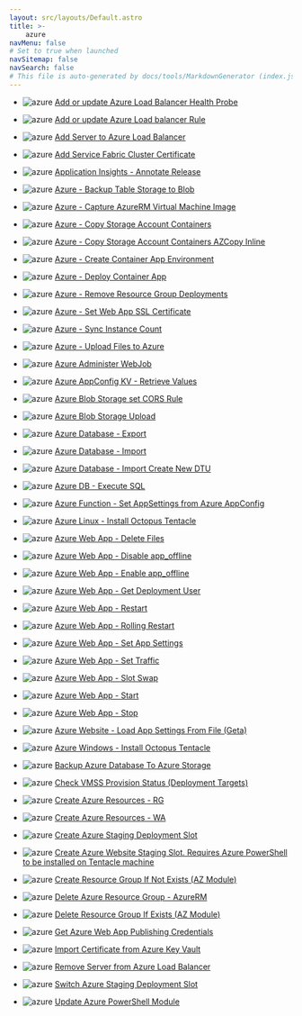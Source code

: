 ```yaml
---
layout: src/layouts/Default.astro
title: >-
    azure
navMenu: false
# Set to true when launched
navSitemap: false
navSearch: false
# This file is auto-generated by docs/tools/MarkdownGenerator (index.js)
---
```


<ul>

<li>

![azure](https://i.octopus.com/library/step-templates/azure.png) [Add or update Azure Load Balancer Health Probe](/integrations/azure/add-or-update-azure-load-balancer-health-probe)

</li>
        
<li>

![azure](https://i.octopus.com/library/step-templates/azure.png) [Add or update Azure Load balancer Rule](/integrations/azure/add-or-update-azure-load-balancer-rule)

</li>
        
<li>

![azure](https://i.octopus.com/library/step-templates/azure.png) [Add Server to Azure Load Balancer](/integrations/azure/add-server-to-azure-load-balancer)

</li>
        
<li>

![azure](https://i.octopus.com/library/step-templates/azure.png) [Add Service Fabric Cluster Certificate](/integrations/azure/add-service-fabric-cluster-certificate)

</li>
        
<li>

![azure](https://i.octopus.com/library/step-templates/azure.png) [Application Insights - Annotate Release](/integrations/azure/application-insights-annotate-release)

</li>
        
<li>

![azure](https://i.octopus.com/library/step-templates/azure.png) [Azure - Backup Table Storage to Blob](/integrations/azure/azure-backup-table-storage-to-blob)

</li>
        
<li>

![azure](https://i.octopus.com/library/step-templates/azure.png) [Azure - Capture AzureRM Virtual Machine Image](/integrations/azure/azure-capture-azurerm-virtual-machine-image)

</li>
        
<li>

![azure](https://i.octopus.com/library/step-templates/azure.png) [Azure - Copy Storage Account Containers](/integrations/azure/azure-copy-storage-account-containers)

</li>
        
<li>

![azure](https://i.octopus.com/library/step-templates/azure.png) [Azure - Copy Storage Account Containers AZCopy Inline](/integrations/azure/azure-copy-storage-account-containers-azcopy-inline)

</li>
        
<li>

![azure](https://i.octopus.com/library/step-templates/azure.png) [Azure - Create Container App Environment](/integrations/azure/azure-create-container-app-environment)

</li>
        
<li>

![azure](https://i.octopus.com/library/step-templates/azure.png) [Azure - Deploy Container App](/integrations/azure/azure-deploy-container-app)

</li>
        
<li>

![azure](https://i.octopus.com/library/step-templates/azure.png) [Azure - Remove Resource Group Deployments](/integrations/azure/azure-remove-resource-group-deployments)

</li>
        
<li>

![azure](https://i.octopus.com/library/step-templates/azure.png) [Azure - Set Web App SSL Certificate](/integrations/azure/azure-set-web-app-ssl-certificate)

</li>
        
<li>

![azure](https://i.octopus.com/library/step-templates/azure.png) [Azure - Sync Instance Count](/integrations/azure/azure-sync-instance-count)

</li>
        
<li>

![azure](https://i.octopus.com/library/step-templates/azure.png) [Azure - Upload Files to Azure](/integrations/azure/azure-upload-files-to-azure)

</li>
        
<li>

![azure](https://i.octopus.com/library/step-templates/azure.png) [Azure Administer WebJob](/integrations/azure/azure-administer-webjob)

</li>
        
<li>

![azure](https://i.octopus.com/library/step-templates/azure.png) [Azure AppConfig KV - Retrieve Values](/integrations/azure/azure-appconfig-kv-retrieve-values)

</li>
        
<li>

![azure](https://i.octopus.com/library/step-templates/azure.png) [Azure Blob Storage set CORS Rule](/integrations/azure/azure-blob-storage-set-cors-rule)

</li>
        
<li>

![azure](https://i.octopus.com/library/step-templates/azure.png) [Azure Blob Storage Upload](/integrations/azure/azure-blob-storage-upload)

</li>
        
<li>

![azure](https://i.octopus.com/library/step-templates/azure.png) [Azure Database - Export](/integrations/azure/azure-database-export)

</li>
        
<li>

![azure](https://i.octopus.com/library/step-templates/azure.png) [Azure Database - Import](/integrations/azure/azure-database-import)

</li>
        
<li>

![azure](https://i.octopus.com/library/step-templates/azure.png) [Azure Database - Import Create New DTU](/integrations/azure/azure-database-import-create-new-dtu)

</li>
        
<li>

![azure](https://i.octopus.com/library/step-templates/azure.png) [Azure DB - Execute SQL ](/integrations/azure/azure-db-execute-sql-)

</li>
        
<li>

![azure](https://i.octopus.com/library/step-templates/azure.png) [Azure Function - Set AppSettings from Azure AppConfig](/integrations/azure/azure-function-set-appsettings-from-azure-appconfig)

</li>
        
<li>

![azure](https://i.octopus.com/library/step-templates/azure.png) [Azure Linux - Install Octopus Tentacle](/integrations/azure/azure-linux-install-octopus-tentacle)

</li>
        
<li>

![azure](https://i.octopus.com/library/step-templates/azure.png) [Azure Web App - Delete Files](/integrations/azure/azure-web-app-delete-files)

</li>
        
<li>

![azure](https://i.octopus.com/library/step-templates/azure.png) [Azure Web App - Disable app_offline](/integrations/azure/azure-web-app-disable-appoffline)

</li>
        
<li>

![azure](https://i.octopus.com/library/step-templates/azure.png) [Azure Web App - Enable app_offline](/integrations/azure/azure-web-app-enable-appoffline)

</li>
        
<li>

![azure](https://i.octopus.com/library/step-templates/azure.png) [Azure Web App - Get Deployment User](/integrations/azure/azure-web-app-get-deployment-user)

</li>
        
<li>

![azure](https://i.octopus.com/library/step-templates/azure.png) [Azure Web App - Restart](/integrations/azure/azure-web-app-restart)

</li>
        
<li>

![azure](https://i.octopus.com/library/step-templates/azure.png) [Azure Web App - Rolling Restart](/integrations/azure/azure-web-app-rolling-restart)

</li>
        
<li>

![azure](https://i.octopus.com/library/step-templates/azure.png) [Azure Web App - Set App Settings](/integrations/azure/azure-web-app-set-app-settings)

</li>
        
<li>

![azure](https://i.octopus.com/library/step-templates/azure.png) [Azure Web App - Set Traffic](/integrations/azure/azure-web-app-set-traffic)

</li>
        
<li>

![azure](https://i.octopus.com/library/step-templates/azure.png) [Azure Web App - Slot Swap](/integrations/azure/azure-web-app-slot-swap)

</li>
        
<li>

![azure](https://i.octopus.com/library/step-templates/azure.png) [Azure Web App - Start](/integrations/azure/azure-web-app-start)

</li>
        
<li>

![azure](https://i.octopus.com/library/step-templates/azure.png) [Azure Web App - Stop](/integrations/azure/azure-web-app-stop)

</li>
        
<li>

![azure](https://i.octopus.com/library/step-templates/azure.png) [Azure Website - Load App Settings From File (Geta)](/integrations/azure/azure-website-load-app-settings-from-file-geta)

</li>
        
<li>

![azure](https://i.octopus.com/library/step-templates/azure.png) [Azure Windows - Install Octopus Tentacle](/integrations/azure/azure-windows-install-octopus-tentacle)

</li>
        
<li>

![azure](https://i.octopus.com/library/step-templates/azure.png) [Backup Azure Database To Azure Storage](/integrations/azure/backup-azure-database-to-azure-storage)

</li>
        
<li>

![azure](https://i.octopus.com/library/step-templates/azure.png) [Check VMSS Provision Status (Deployment Targets)](/integrations/azure/check-vmss-provision-status-deployment-targets)

</li>
        
<li>

![azure](https://i.octopus.com/library/step-templates/azure.png) [Create Azure Resources - RG](/integrations/azure/create-azure-resources-rg)

</li>
        
<li>

![azure](https://i.octopus.com/library/step-templates/azure.png) [Create Azure Resources - WA](/integrations/azure/create-azure-resources-wa)

</li>
        
<li>

![azure](https://i.octopus.com/library/step-templates/azure.png) [Create Azure Staging Deployment Slot](/integrations/azure/create-azure-staging-deployment-slot)

</li>
        
<li>

![azure](https://i.octopus.com/library/step-templates/azure.png) [Create Azure Website Staging Slot. Requires Azure PowerShell to be installed on Tentacle machine](/integrations/azure/create-azure-website-staging-slot-requires-azure-powershell-to-be-installed-on-tentacle-machine)

</li>
        
<li>

![azure](https://i.octopus.com/library/step-templates/azure.png) [Create Resource Group If Not Exists (AZ Module)](/integrations/azure/create-resource-group-if-not-exists-az-module)

</li>
        
<li>

![azure](https://i.octopus.com/library/step-templates/azure.png) [Delete Azure Resource Group - AzureRM](/integrations/azure/delete-azure-resource-group-azurerm)

</li>
        
<li>

![azure](https://i.octopus.com/library/step-templates/azure.png) [Delete Resource Group If Exists (AZ Module)](/integrations/azure/delete-resource-group-if-exists-az-module)

</li>
        
<li>

![azure](https://i.octopus.com/library/step-templates/azure.png) [Get Azure Web App Publishing Credentials](/integrations/azure/get-azure-web-app-publishing-credentials)

</li>
        
<li>

![azure](https://i.octopus.com/library/step-templates/azure.png) [Import Certificate from Azure Key Vault](/integrations/azure/import-certificate-from-azure-key-vault)

</li>
        
<li>

![azure](https://i.octopus.com/library/step-templates/azure.png) [Remove Server from Azure Load Balancer](/integrations/azure/remove-server-from-azure-load-balancer)

</li>
        
<li>

![azure](https://i.octopus.com/library/step-templates/azure.png) [Switch Azure Staging Deployment Slot](/integrations/azure/switch-azure-staging-deployment-slot)

</li>
        
<li>

![azure](https://i.octopus.com/library/step-templates/azure.png) [Update Azure PowerShell Module](/integrations/azure/update-azure-powershell-module)

</li>
        
</ul>
